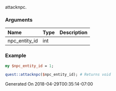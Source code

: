 attacknpc.
### Arguments
**Name**|**Type**|**Description**
:---|:---|:---
npc_entity_id|int|

### Example

```perl
my $npc_entity_id = 1;

quest::attacknpc($npc_entity_id); # Returns void
```


Generated On 2018-04-29T00:35:14-07:00